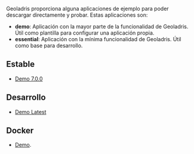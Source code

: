Geoladris proporciona alguna aplicaciones de ejemplo para poder descargar directamente y probar. Estas aplicaciones son:

* **demo**: Aplicación con la mayor parte de la funcionalidad de Geoladris. Útil como plantilla para configurar una aplicación propia.
* **essential**: Aplicación con la mínima funcionalidad de Geoladris. Útil como base para desarrollo.

## Estable

* [Demo 7.0.0](https://repo1.maven.org/maven2/com/github/geoladris/apps/demo/7.0.0/demo-7.0.0.war)

## Desarrollo

* [Demo Latest](https://oss.sonatype.org/content/repositories/snapshots/com/github/geoladris/apps/demo/7.1.0-SNAPSHOT/)

## Docker

* [Demo](https://hub.docker.com/r/vicgonco/geoladris-demo/).

